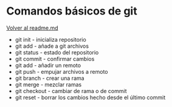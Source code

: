 # Comandos básicos de git
[Volver al readme.md](README.md)
- git init - inicializa repositorio
- git add - añade a git archivos
- git status - estado del repositorio
- git commit - confirmar cambios
- git add - añadir un remoto
- git push - empujar archivos a remoto
- git branch - crear una rama
- git merge - mezclar ramas
- git checkout - cambiar de rama o de commit
- git reset - borrar los cambios hecho desde el último commit